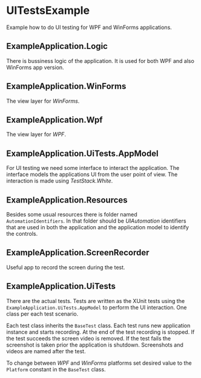 # UITestsExample
Example how to do UI testing for WPF and WinForms applications.

ExampleApplication.Logic
------------------------
There is bussiness logic of the application. It is used for both WPF and also WinForms app version.

ExampleApplication.WinForms
---------------------------
The view layer for <i>WinForms</i>.

ExampleApplication.Wpf
---------------------------
The view layer for <i>WPF</i>.

ExampleApplication.UiTests.AppModel
-----------------------------------
For UI testing we need some interface to interact the application. The interface models the applications UI from the user point of view. The interaction is made using <i>TestStack.White</i>.

ExampleApplication.Resources
----------------------------
Besides some usual resources there is folder named <code>AutomationIdentifiers</code>. In that folder should be <i>UIAutomation</i> identifiers that are used in both the application and the application model to identify the controls.

ExampleApplication.ScreenRecorder
---------------------------------
Useful app to record the screen during the test.

ExampleApplication.UiTests
--------------------------
There are the actual tests. Tests are written as the XUnit tests using the <code>ExampleApplication.UiTests.AppModel</code> to perform the UI interaction. One class per each test scenario.

Each test class inherits the <code>BaseTest</code> class. Each test runs new application instance and starts recording. At the end of the test recording is stopped. If the test succeeds the screen video is removed. If the test fails the screenshot is taken prior the application is shutdown. Screenshots and videos are named after the test.

To change between <i>WPF</i> and <i>WinForms</i> platforms set desired value to the <code>Platform</code> constant in the <code>BaseTest</code> class.
